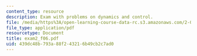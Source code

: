 ```yaml
---
content_type: resource
description: Exam with problems on dynamics and control.
file: /media/https%3A/open-learning-course-data-rc.s3.amazonaws.com/2-003j-dynamics-and-control-i-fall-2007/439dc48b793a88f243216b49cb2c7ad0_exam2_f06.pdf
file_type: application/pdf
resourcetype: Document
title: exam2_f06.pdf
uid: 439dc48b-793a-88f2-4321-6b49cb2c7ad0
---
```

